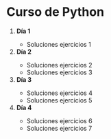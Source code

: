 <h1>Curso de Python</h1>
<ol>
	<li><b>Día 1</b></li>
	<ul>
		<li>Soluciones ejercicios 1</li>
	</ul>
	<li><b>Día 2</b></li>
	<ul>
		<li>Soluciones ejercicios 2</li>
		<li>Soluciones ejercicios 3</li>
	</ul>
	<li><b>Día 3</b></li>
	<ul>
		<li>Soluciones ejercicios 4</li>
		<li>Soluciones ejercicios 5</li>
	</ul>
	<li><b>Día 4</b></li>
	<ul>
		<li>Soluciones ejercicios 6</li>
		<li>Soluciones ejercicios 7</li>
	</ul>
</ol>
